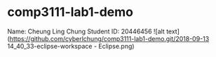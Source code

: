 # comp3111-lab1-demo
Name: Cheung Ling Chung
Student ID: 20446456
![alt text](https://github.com/cyberlchung/comp3111-lab1-demo.git/2018-09-13 14_40_33-eclipse-workspace - Eclipse.png)
